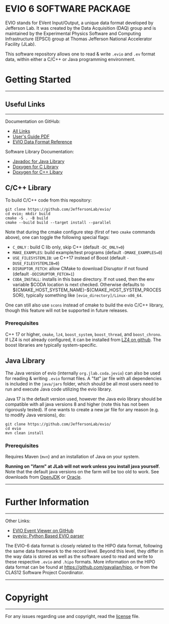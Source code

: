 # **EVIO 6 SOFTWARE PACKAGE**

EVIO stands for EVent Input/Output, a unique data format developed by Jefferson Lab. 
It was created by the Data Acquisition (DAQ) group and is maintained by the 
Experimental Physics Software and Computing Infrastructure (EPSCI) group at Thomas 
Jefferson National Accelerator Facility (JLab).

This software repository allows one to read & write `.evio` and `.ev` format data, 
within either a C/C++ or Java programming environment.

# **Getting Started**

-----------------------------
## **Useful Links**
----------------------------

Documentation on GitHub:

* [All Links](https://jeffersonlab.github.io/evio)
* [User's Guide PDF](https://jeffersonlab.github.io/evio/doc-6.0/users_guide/evio_Users_Guide.pdf)
* [EVIO Data Format Reference](https://jeffersonlab.github.io/evio/doc-6.0/format_guide/evio_Formats.pdf)

Software Library Documentation:

* [Javadoc for Java Library](https://jeffersonlab.github.io/evio/doc-6.0/javadoc/index.html)
* [Doxygen for C Library](https://jeffersonlab.github.io/evio/doc-6.0/doxygen/C/html/index.html)
* [Doxygen for C++ Libary](https://jeffersonlab.github.io/evio/doc-6.0/doxygen/CC/html/index.html)


## **C/C++ Library**

To build C/C++ code from this repository:

    git clone https://github.com/JeffersonLab/evio/
    cd evio; mkdir build
    cmake -S . -B build
    cmake --build build --target install --parallel

Note that during the cmake configure step (first of two `cmake` commands above), one can
toggle the following special flags:

* `C_ONLY` : build C lib only, skip C++ (default `-DC_ONLY=0`)
* `MAKE_EXAMPLES`: build example/test programs (default `-DMAKE_EXAMPLES=0`)
* `USE_FILESYSTEMLIB`: ue C++17 <filesystem> instead of Boost (default `-DUSE_FILESYSTEMLIB=0`)
* `DISRUPTOR_FETCH`: allow CMake to download Disruptor if not found (default `-DDISRUPTOR_FETCH=1`)
* `CODA_INSTALL`: installs in this base directory. If not used,
then the env variable $CODA location is next checked. Otherwise defaults to \${CMAKE_HOST_SYSTEM_NAME}-\${CMAKE_HOST_SYSTEM_PROCESSOR}, typically something like `[evio_directory]/Linux-x86_64`.

One can still also use `scons` instead of cmake to build the evio C/C++ library, though this feature
will not be supported in future releases.

### Prerequisites

C++ 17 or higher, `cmake`, `lz4`, `boost_system`, `boost_thread`, and `boost_chrono`. If LZ4 is not
already configured, it can be installed from [LZ4 on github](https://github.com/lz4/lz4). The boost
libraries are typically system-specific. 

## **Java Library**

The Java version of evio (internally `org.jlab.coda.jevio`) can also be used for reading & writing
`.evio` format files. A "fat" jar file with all dependencies is included in the `java/jars` folder,
which should be all most users need to run and execute Java code utilizing the evio library.

Java 17 is the default version used, however the Java evio library should be compatible with all
java versions 8 and higher (note this has not been rigorously tested). If one wants to create a 
new jar file for any reason (e.g. to modify Java versions), do:

    git clone https://github.com/JeffersonLab/evio/
    cd evio
    mvn clean install

### Prerequisites

Requires Maven (`mvn`) and an installation of Java on your system. 

**Running on "ifarm" at JLab will not work unless you install java yourself**. Note that the default java versions on the farm will be too old to 
work. See downloads from [OpenJDK](https://openjdk.org/install/) or [Oracle](https://www.oracle.com/java/technologies/javase/jdk17-archive-downloads.html).


----------------------------
# **Further Information**
----------------------------

Other Links:
* [EVIO Event Viewer on GitHub](https://github.com/JeffersonLab/JEventViewer)
* [pyevio: Python Based EVIO parser](https://github.com/JeffersonLab/pyevio)


The EVIO-6 data format is closely related to the HIPO data format, following the same data
framework to the record level. Beyond this level, they differ in the way data is stored as
well as the software used to read and write to these respective `.evio` and `.hipo` formats.
More information on the HIPO data format can be found at https://github.com/gavalian/hipo,
or from the CLAS12 Software Project Coordinator.

----------------------------
# **Copyright**
----------------------------

For any issues regarding use and copyright, read the [license](LICENSE.txt) file.
